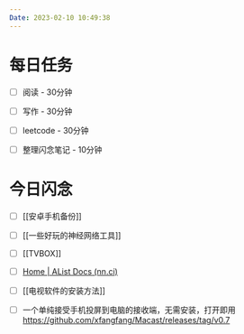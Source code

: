 ```yaml
---
Date: 2023-02-10 10:49:38
---
```


# 每日任务
- [ ] 阅读 - 30分钟
- [ ] 写作 - 30分钟
- [ ] leetcode - 30分钟
- [ ] 整理闪念笔记 - 10分钟


# 今日闪念
- [ ] [[安卓手机备份]]
- [ ] [[一些好玩的神经网络工具]]
- [ ] [[TVBOX]]
- [ ] [Home | AList Docs (nn.ci)](https://alist.nn.ci/)
- [ ] [[电视软件的安装方法]]
- [ ] 一个单纯接受手机投屏到电脑的接收端，无需安装，打开即用
https://github.com/xfangfang/Macast/releases/tag/v0.7





